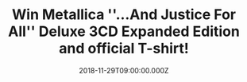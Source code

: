 ---
campaign-uuid: "c-e56a2ec8-2b22-4ac3-80b7-a4c6a317fbf8"
type: "Preview"
category: "Music"
date: "2018-11-29T09:00:00.000Z"
end-date: "2018-12-29T23:59:00.000Z"
disable-form: false
is_promoted: true
has_entry_page: true
title: "Win Metallica ''…And Justice For All'' Deluxe 3CD Expanded Edition and official\
  \ T-shirt!"
competition-description: "<p>Metallica\_commemorate the 30th anniversary of the release\
  \ of their breakthrough fourth album\_''…And Justice For All'' with the announcement\
  \ of its definitive reissue, out\_November 2nd\_on the band's own Blackened Recordings.\
  \ We are giving away 2 fantastic ''…And Justice For All'' Deluxe CD Album PLUS 2\
  \ official T-shirts of the band to 2 lucky NME AAA members to win!</p>\r\n<p>Are\
  \ you Metallica’s biggest fan? Enter below for a chance to win!</p>"
hero-header: "Win Metallica ''…And Justice For All'' Deluxe 3CD Expanded Edition and\
  \ official T-shirt!"
terms-confirmation: "N/A"
banner-img: "https://assets.expresslyapp.com/asset-36397d38-6625-4c56-af4d-013072662e86.jpg"
logo-left-href: "aaa.nme.com"
logo-left-image: "https://assets.expresslyapp.com/asset-9dc611f7-9990-4ce6-9d21-e8a58b0be9a4.jpg"
logo-left-title: "NME AAA"
bg-image-hero: "https://assets.expresslyapp.com/asset-7c52a51a-4313-4fe8-9c10-fff10a5473b1.jpg"
bg-image-first: "https://assets.expresslyapp.com/asset-a6722ae9-b805-4d42-b6c7-b7d8517bc167.jpg"
bg-image-second: "https://assets.expresslyapp.com/asset-3e1b5888-97e4-41f7-a3c3-bf79f480fb8f.jpg"
bg-image-third: "https://assets.expresslyapp.com/asset-168da03f-bb10-4f83-9945-b126429890b6.jpg"
section1-content: "<p>''…And Justice For All''\_was originally released September\
  \ 7th, 1988, on Elektra Records. Certified 8x Platinum in the United States,\_…\
  And Justice For All\_marked a series of\_firsts for Metallica: The first full-length\
  \ Metallica recording to feature bassist Jason Newsted, the first Metallica album\
  \ to crack the U.S. Top 10 where it peaked at #6, the band’s first video and top\
  \ 40 single (“One”),\_their debut performance on the GRAMMY® Awards, as well as\
  \ their first GRAMMY® loss (Best Hard Rock/Metal Performance Vocal or Instrumental\_\
  \_for\_…And Justice for All),\_and first GRAMMY® win (Best Metal Performance for\_\
  “One”).\_ Rolling Stone\_hailed it as\_\"a marvel of precisely channeled aggression''.</p>"
section2-content: "The ''…And Justice For All''\_reissue will be available physically\
  \ as a Standard\_Double 180 gram\_LP, Standard CD,\_3 CD Expanded Edition,\_Cassette,\_\
  Limited Edition Deluxe Box Set and digitally as a Standard\_album\_(available to\
  \ stream and download), an\_Expanded Edition (available for download only), and\
  \ a\_Digital Deluxe Box Set\_(available for streaming and download)."
section3-content: "<p>The Expanded Edition will include previously unreleased demos,\
  \ rough mixes, previously unreleased live tracks, and an expanded booklet of never-before-seen\
  \ Ross Halfin photos.</p>\r\n<p>If you are Metallica’s biggest\_fan, this is a MUST\
  \ for you! Enter the form below for a chance to win ''…And Justice For All'' Deluxe\
  \ 3CD Expanded Edition and official T-shirt of the band!</p>\r\n<p>Good luck!</p>\r\
  \n\_"
entry-title: "Win Metallica ''…And Justice For All'' Deluxe 3CD Expanded Edition and\
  \ official T-shirt!"
entry-content: "Enter the draw to win  Metallica ''…And Justice For All'' Deluxe 3CD\
  \ Expanded Edition and official T-shirt before 23:59 on 29th of December 2018."
has-winner: false
prize-description: "Metallica ''…And Justice For All'' Deluxe 3CD Expanded Edition\
  \ and official T-shirt. Each winner will be randomly assigned 1 of the 2 t-shirts\
  \ from the available colours and sizes: White - size large & Black - size medium."
special-conditions: "Multiple entries are allowed up to one every day."
---